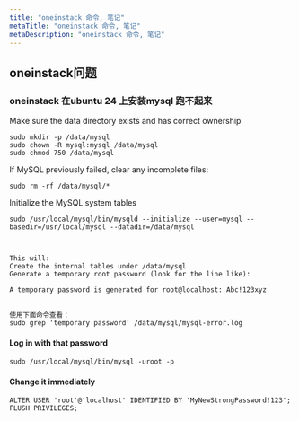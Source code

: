 ```yaml
---
title: "oneinstack 命令, 笔记"
metaTitle: "oneinstack 命令, 笔记"
metaDescription: "oneinstack 命令, 笔记"
---
```




## oneinstack问题
### oneinstack 在ubuntu 24 上安装mysql 跑不起来

Make sure the data directory exists and has correct ownership
```
sudo mkdir -p /data/mysql
sudo chown -R mysql:mysql /data/mysql
sudo chmod 750 /data/mysql
```

If MySQL previously failed, clear any incomplete files:
```
sudo rm -rf /data/mysql/*
```

Initialize the MySQL system tables
```
sudo /usr/local/mysql/bin/mysqld --initialize --user=mysql --basedir=/usr/local/mysql --datadir=/data/mysql



This will:
Create the internal tables under /data/mysql
Generate a temporary root password (look for the line like):

A temporary password is generated for root@localhost: Abc!123xyz


使用下面命令查看：
sudo grep 'temporary password' /data/mysql/mysql-error.log

```

#### Log in with that password
```
sudo /usr/local/mysql/bin/mysql -uroot -p

```
#### Change it immediately
```
ALTER USER 'root'@'localhost' IDENTIFIED BY 'MyNewStrongPassword!123';
FLUSH PRIVILEGES;
```